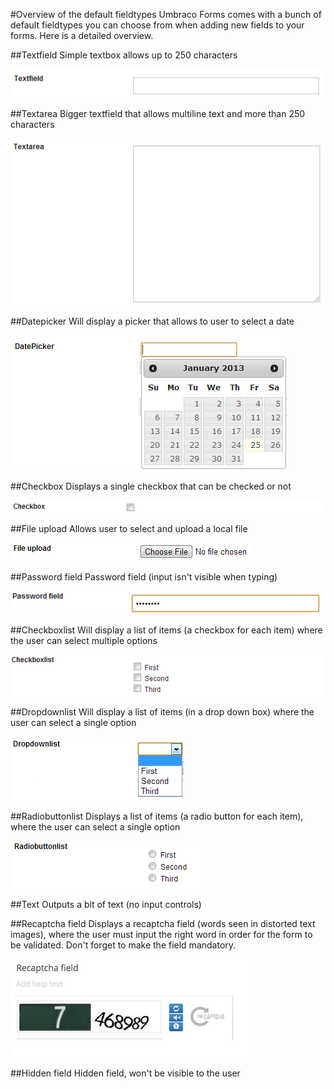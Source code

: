 #Overview of the default fieldtypes
Umbraco Forms comes with a bunch of default fieldtypes you can choose from when adding new fields to your forms. Here is a detailed overview.

##Textfield
Simple textbox allows up to 250 characters

![Textfield](textfield.png)

##Textarea
Bigger textfield that allows multiline text and more than 250 characters

![Textarea](textarea.png)

##Datepicker
Will display a picker that allows to user to select a date

![Datepicker](DatePicker.png)

##Checkbox
Displays a single checkbox that can be checked or not

![Checkbox](CheckBox.png)

##File upload
Allows user to select and upload a local file

![File upload](fileupload.png)

##Password field
Password field (input isn't visible when typing)

![Password field](passwordfield.png)

##Checkboxlist
Will display a list of items (a checkbox for each item) where the user can select multiple options

![Checkboxlist](CheckBoxlist.png)

##Dropdownlist
Will display a list of items (in a drop down box) where the user can select a single option

![Dropdownlist](Dropdownlist.png)

##Radiobuttonlist
Displays a list of items (a radio button for each item), where the user can select a single option

![Radiobuttonlist](radiobuttonlist.png)

##Text
Outputs a bit of text (no input controls)

##Recaptcha field
Displays a recaptcha field (words seen in distorted text images), where the user must input the right word in order for the form to be validated. Don't forget to make the field mandatory.

![Recaptcha](recaptcha.jpg)

##Hidden field
Hidden field, won't be visible to the user
